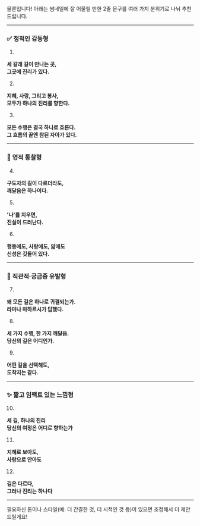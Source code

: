 물론입니다! 아래는 썸네일에 잘 어울릴 만한 2줄 문구를 여러 가지 분위기로 나눠 추천드립니다.

---

### ✅ **정적인 감동형**
1.  
**세 갈래 길이 만나는 곳,**  
**그곳에 진리가 있다.**

2.  
**지혜, 사랑, 그리고 봉사,**  
**모두가 하나의 진리를 향한다.**

3.  
**모든 수행은 결국 하나로 흐른다.**  
**그 흐름의 끝엔 참된 자아가 있다.**

---

### 🧘 **영적 통찰형**
4.  
**구도자의 길이 다르더라도,**  
**깨달음은 하나이다.**

5.  
**'나'를 지우면,**  
**진실이 드러난다.**

6.  
**행동에도, 사랑에도, 앎에도**  
**신성은 깃들어 있다.**

---

### 🌄 **직관적·궁금증 유발형**
7.  
**왜 모든 길은 하나로 귀결되는가.**  
**라마나 마하르시가 답했다.**

8.  
**세 가지 수행, 한 가지 깨달음.**  
**당신의 길은 어디인가.**

9.  
**어떤 길을 선택해도,**  
**도착지는 같다.**

---

### ✨ **짧고 임팩트 있는 느낌형**
10.  
**세 길, 하나의 진리**  
**당신의 여정은 어디로 향하는가**

11.  
**지혜로 보아도,**  
**사랑으로 안아도**

12.  
**길은 다르다,**  
**그러나 진리는 하나다**

---

필요하신 톤이나 스타일(예: 더 간결한 것, 더 시적인 것 등)이 있으면 조정해서 더 제안드릴게요!